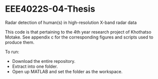# EEE4022S-04-Thesis
Radar detection of human(s) in high-resolution X-band radar data

This code is that pertaining to the 4th year research project of Khothatso Motake.
See appendix c for the corresponding figures and scripts used to produce them.


To run:
  - Download the entire repository.
  - Extract into one folder.
  - Open up MATLAB and set the folder as the workspace.
